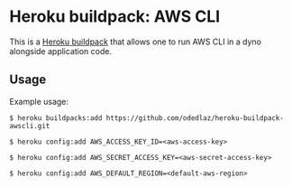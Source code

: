 Heroku buildpack: AWS CLI
=========================

This is a [Heroku buildpack](http://devcenter.heroku.com/articles/buildpacks) that
allows one to run AWS CLI in a dyno alongside application code.

Usage
-----

Example usage:

    $ heroku buildpacks:add https://github.com/odedlaz/heroku-buildpack-awscli.git

    $ heroku config:add AWS_ACCESS_KEY_ID=<aws-access-key>

    $ heroku config:add AWS_SECRET_ACCESS_KEY=<aws-secret-access-key>

    $ heroku config:add AWS_DEFAULT_REGION=<default-aws-region>
